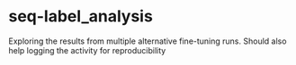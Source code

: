# seq-label_analysis
Exploring the results from multiple alternative fine-tuning runs.
Should also help logging the activity for reproducibility
